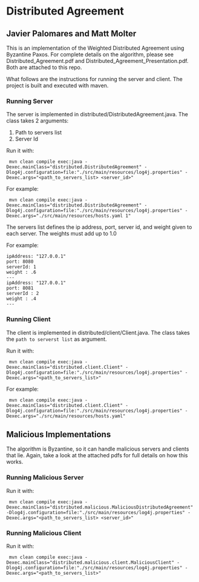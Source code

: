 # Distributed Agreement 
## Javier Palomares and Matt Molter

This is an implementation of the Weighted Distributed Agreement using Byzantine Paxos. For complete details on the algorithm, please see Distributed_Agreement.pdf and Distributed_Agreement_Presentation.pdf. Both are attached to this repo.

What follows are the instructions for running the server and client.
The project is built and executed with maven.
### Running Server

The server is implemented in distributed/DistributedAgreement.java.
The class takes 2 arguments:
1. Path to servers list
2. Server Id

Run it with:

``` mvn clean compile exec:java -Dexec.mainClass="distributed.DistributedAgreement" -Dlog4j.configuration=file:"./src/main/resources/log4j.properties" -Dexec.args="<path_to_servers_list> <server_id>"```


For example:

``` mvn clean compile exec:java -Dexec.mainClass="distributed.DistributedAgreement" -Dlog4j.configuration=file:"./src/main/resources/log4j.properties" -Dexec.args="./src/main/resources/hosts.yaml 1"```



The servers list defines the ip address, port, server id, and weight given to each server. The weights must add up to 1.0

For example:
```---
ipAddress: "127.0.0.1"
port: 8080
serverId: 1
weight : .6
---
ipAddress: "127.0.0.1"
port: 8081
serverId : 2
weight : .4
---
```

### Running Client

The client is implemented in distributed/client/Client.java. The class takes the `path to serverst list` as argument.

Run it with:

``` mvn clean compile exec:java -Dexec.mainClass="distributed.client.Client" -Dlog4j.configuration=file:"./src/main/resources/log4j.properties" -Dexec.args="<path_to_servers_list>"```

For example:

``` mvn clean compile exec:java -Dexec.mainClass="distributed.client.Client" -Dlog4j.configuration=file:"./src/main/resources/log4j.properties" -Dexec.args="./src/main/resources/hosts.yaml"```


## Malicious Implementations

The algorithm is Byzantine, so it can handle malicious servers and clients that lie. Again, take a look at the attached pdfs for full details on how this works. 

### Running Malicious Server

Run it with:

``` mvn clean compile exec:java -Dexec.mainClass="distributed.malicious.MaliciousDistributedAgreement" -Dlog4j.configuration=file:"./src/main/resources/log4j.properties" -Dexec.args="<path_to_servers_list> <server_id>"```


### Running Malicious Client

Run it with:

``` mvn clean compile exec:java -Dexec.mainClass="distributed.malicious.client.MaliciousClient" -Dlog4j.configuration=file:"./src/main/resources/log4j.properties" -Dexec.args="<path_to_servers_list>"```
